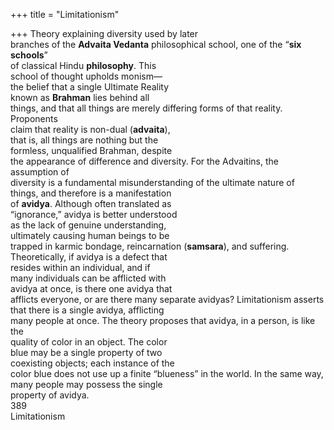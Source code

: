 +++
title = "Limitationism"

+++
Theory explaining diversity used by later  
branches of the **Advaita Vedanta** philosophical school, one of the “**six schools**”  
of classical Hindu **philosophy**. This  
school of thought upholds monism—  
the belief that a single Ultimate Reality  
known as **Brahman** lies behind all  
things, and that all things are merely differing forms of that reality. Proponents  
claim that reality is non-dual (**advaita**),  
that is, all things are nothing but the  
formless, unqualified Brahman, despite  
the appearance of difference and diversity. For the Advaitins, the assumption of  
diversity is a fundamental misunderstanding of the ultimate nature of  
things, and therefore is a manifestation  
of **avidya**. Although often translated as  
“ignorance,” avidya is better understood  
as the lack of genuine understanding,  
ultimately causing human beings to be  
trapped in karmic bondage, reincarnation (**samsara**), and suffering.  
Theoretically, if avidya is a defect that  
resides within an individual, and if  
many individuals can be afflicted with  
avidya at once, is there one avidya that  
afflicts everyone, or are there many separate avidyas? Limitationism asserts  
that there is a single avidya, afflicting  
many people at once. The theory proposes that avidya, in a person, is like the  
quality of color in an object. The color  
blue may be a single property of two  
coexisting objects; each instance of the  
color blue does not use up a finite “blueness” in the world. In the same way,  
many people may possess the single  
property of avidya.  
389  
Limitationism